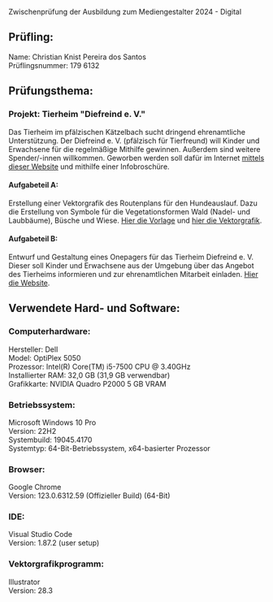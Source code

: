 
Zwischenprüfung der Ausbildung zum Mediengestalter 2024 - Digital

## Prüfling:
Name: Christian Knist Pereira dos Santos  
Prüflingsnummer: 179 6132

## Prüfungsthema:

### Projekt: Tierheim "Diefreind e. V."

Das Tierheim im pfälzischen Kätzelbach sucht dringend ehrenamtliche Unterstützung. Der Diefreind e. V. (pfälzisch für Tierfreund) will Kinder und Erwachsene für die regelmäßige Mithilfe gewinnen. Außerdem sind weitere Spender/-innen willkommen. Geworben werden soll dafür im Internet <a href="https://kriskaps.github.io/zwischenpruefung/teilaufgabe_b/index.html" target="_blank">mittels dieser Website</a> und mithilfe einer Infobroschüre.

#### Aufgabeteil A:

Erstellung einer Vektorgrafik des Routenplans für den Hundeauslauf. Dazu die Erstellung von Symbole für die Vegetationsformen Wald (Nadel- und Laubbäume), Büsche und Wiese. <a href="https://kriskaps.github.io/zwischenpruefung/daten_ZP/Teilaufgabe_a/Routenplan.jpg" target="_blank">Hier die Vorlage</a> und <a href="https://kriskaps.github.io/zwischenpruefung/teilaufgabe_a/Routenplan-Christian-Knist-179%206132.png" target="_blank">hier die Vektorgrafik</a>.

#### Aufgabeteil B:

Entwurf und Gestaltung eines Onepagers für das Tierheim Diefreind e. V. Dieser soll Kinder und Erwachsene aus der Umgebung über das Angebot des Tierheims informieren und zur ehrenamtlichen Mitarbeit einladen. <a href="https://kriskaps.github.io/zwischenpruefung/teilaufgabe_b/index.html" target="_blank">Hier die Website</a>.

## Verwendete Hard- und Software:

### Computerhardware:
Hersteller: Dell  
Model: OptiPlex 5050  
Prozessor: Intel(R) Core(TM) i5-7500 CPU @ 3.40GHz  
Installierter RAM: 32,0 GB (31,9 GB verwendbar)  
Grafikkarte: NVIDIA Quadro P2000 5 GB VRAM

### Betriebssystem:
Microsoft Windows 10 Pro  
Version: 22H2  
Systembuild: 19045.4170    
Systemtyp: 64-Bit-Betriebssystem, x64-basierter Prozessor  

### Browser:
Google Chrome  
Version: 123.0.6312.59 (Offizieller Build) (64-Bit)

### IDE:
Visual Studio Code  
Version: 1.87.2 (user setup)  

### Vektorgrafikprogramm:
Illustrator  
Version: 28.3
